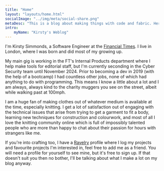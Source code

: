 ```yaml
---
title: "Home"
layout: "layouts/home.html"
socialImage: "../img/meta/social-share.png"
metaDesc: "This is a blog about making things with code and fabric. Here's the homepage."
intro:
    myName: "Kirsty's Weblog"
---
```


I'm Kirsty Simmonds, a Software Engineer at the [Financial Times](https://www.ft.com/). I live in London, where I was born and did most of my growing up.

My main gig is working in the FT's Internal Products department where I help make tools for editorial staff, but I'm currently seconding in the Cyber Security team until November 2024. Prior to becoming a dev in 2019 (with the help of a bootcamp) I had countless other jobs, none of which had anything to do with programming. This means I know a little about a lot and I am always, always kind to the charity muggers you see on the street, albeit while walking past at 100mph.

I am a huge fan of making clothes out of whatever medium is available at the time, especially knitting. I get a lot of satisfaction out of engaging with the technical issues that arise from trying to get a garment to fit a body, learning new techniques for construction and colourwork, and most of all I love the knitting community online which is full of impossibly talented people who are more than happy to chat about their passion for hours with strangers like me.

If you're into crafting too, I have a [Ravelry](https://www.ravelry.com/people/torahwilcox) profile where I log my projects and favourite projects I'm interested in, feel free to add me as a friend. You will need a profile for yourself to see mine, but it's free to sign up. If that doesn't suit you then no bother, I'll be talking about what I make a lot on my blog anyway.
